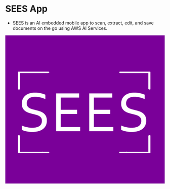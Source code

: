 # SEES App
- SEES is an AI embedded mobile app to scan, extract, edit, and save documents on the go using AWS AI Services.

![alt text](https://github.com/p-khn/SEES/blob/main/assets/app_icons/icon.png)